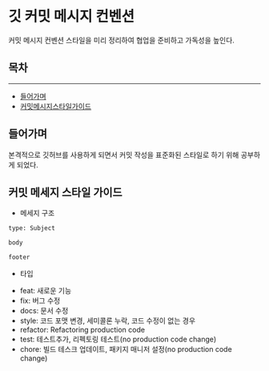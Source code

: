 # 깃 커밋 메시지 컨벤션

커밋 메시지 컨벤션 스타일을 미리 정리하여 협업을 준비하고 가독성을 높인다.

## 목차

---

- [들어가며](#들어가며)
- [커밋메시지스타일가이드](#커밋메시지스타일가이드)

## 들어가며

본격적으로 깃허브를 사용하게 되면서 커밋 작성을 표준화된 스타일로 하기 위해 공부하게 되었다.

## 커밋 메세지 스타일 가이드

- 메세지 구조

```sh
type: Subject

body

footer
```

- 타입

* feat: 새로운 기능
* fix: 버그 수정
* docs: 문서 수정
* style: 코드 포맷 변경, 세미콜론 누락, 코드 수정이 없는 경우
* refactor: Refactoring production code
* test: 테스트추가, 리펙토링 테스트(no production code change)
* chore: 빌드 테스크 업데이트, 패키지 매니저 설정(no production code change)
